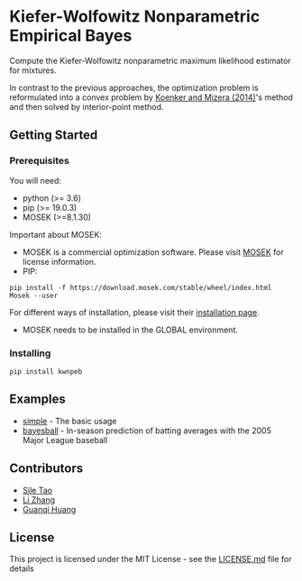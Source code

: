 # Kiefer-Wolfowitz Nonparametric Empirical Bayes
Compute the Kiefer-Wolfowitz nonparametric maximum likelihood estimator for mixtures. 

In contrast to the previous approaches, the optimization problem is reformulated into a convex problem by 
[Koenker and Mizera (2014)](http://www.stat.ualberta.ca/~mizera/Preprints/brown.pdf)'s method and then solved by interior-point method.

## Getting Started
### Prerequisites 
You will need:
* python (>= 3.6)
* pip (>= 19.0.3)
* MOSEK (>=8.1.30) 

Important about MOSEK:
* MOSEK is a commercial optimization software. Please visit [MOSEK](https://www.mosek.com/) for license information.
* PIP: 
```
pip install -f https://download.mosek.com/stable/wheel/index.html Mosek --user
``` 
For different ways of installation, please visit their [installation page](https://docs.mosek.com/8.1/pythonapi/install-interface.html).
* MOSEK needs to be installed in the GLOBAL environment. 
 


### Installing
```
pip install kwnpeb
```

## Examples
* [simple](https://github.com/sit836/KW_NPEB/tree/master/examples/simple) - The basic usage
* [bayesball](https://github.com/sit836/KW_NPEB/tree/master/examples/bayesball) - In-season prediction of batting averages with the 2005 Major
League baseball

## Contributors
* [Sile Tao](https://ca.linkedin.com/in/sile-tao-95523941)
* [Li Zhang](https://ca.linkedin.com/in/li-zhang-0350833b)
* [Guanqi Huang](https://ca.linkedin.com/in/guanqi-huang)

## License
This project is licensed under the MIT License - see the [LICENSE.md](LICENSE.md) file for details
